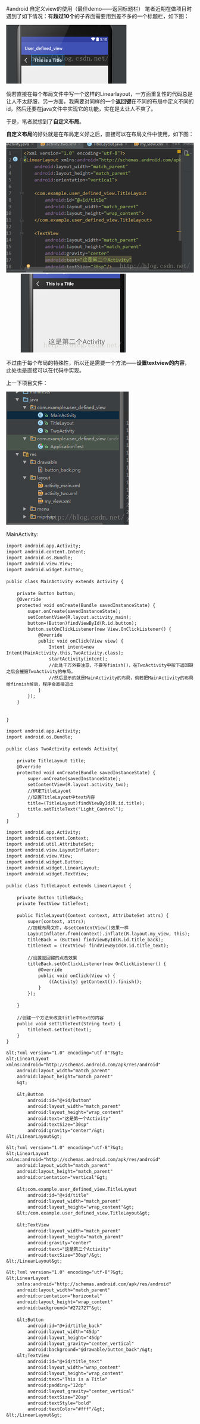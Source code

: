 #android 自定义view的使用（最佳demo——返回标题栏）
笔者近期在做项目时遇到了如下情况：有**超过10个**的子界面需要用到差不多的一个标题栏，如下图：

 

<img src="https://raw.githubusercontent.com/Double2hao/xujiajia_blog/main/img/16210039892330.png" alt=""> 

 

倘若直接在每个布局文件中写一个这样的Linearlayout，一方面重复性的代码总是让人不太舒服，另一方面，我需要对同样的一个**返回键**在不同的布局中定义不同的id，然后还要在java文件中实现它的功能，实在是太让人不爽了。

 

于是，笔者就想到了**自定义布局**。

**自定义布局**的好处就是在布局定义好之后，直接可以在布局文件中使用，如下图： 

<img src="https://raw.githubusercontent.com/Double2hao/xujiajia_blog/main/img/16210039892661.png" alt="">          <img src="https://raw.githubusercontent.com/Double2hao/xujiajia_blog/main/img/16210039892982.png" alt=""> 

 

不过由于每个布局的特殊性，所以还是需要一个方法——**设置textview的内容**，此处也是直接可以在代码中实现。

 

上一下项目文件：

<img src="https://raw.githubusercontent.com/Double2hao/xujiajia_blog/main/img/16210039893273.png" alt=""> 

 

MainActivity:



```
import android.app.Activity;
import android.content.Intent;
import android.os.Bundle;
import android.view.View;
import android.widget.Button;

public class MainActivity extends Activity {

    private Button button;
    @Override
    protected void onCreate(Bundle savedInstanceState) {
        super.onCreate(savedInstanceState);
        setContentView(R.layout.activity_main);
        button=(Button)findViewById(R.id.button);
        button.setOnClickListener(new View.OnClickListener() {
            @Override
            public void onClick(View view) {
                Intent intent=new Intent(MainActivity.this,TwoActivity.class);
                startActivity(intent);
                //此处千万外要注意，不要写finish()，在TwoActivity中按下返回键之后会摧毁TwoActivity的布局，
                //然后显示的就是MainActivity的布局，倘若把MainActivity的布局给finnish掉后，程序会直接退出
            }
        });
    }


}

```



 



```
import android.app.Activity;
import android.os.Bundle;

public class TwoActivity extends Activity{

    private TitleLayout title;
    @Override
    protected void onCreate(Bundle savedInstanceState) {
        super.onCreate(savedInstanceState);
        setContentView(R.layout.activity_two);
        //绑定TitleLayout
        //设置TitleLayout中text内容
        title=(TitleLayout)findViewById(R.id.title);
        title.setTitleText("Light_Control");
    }
}
```



 



```
import android.app.Activity;
import android.content.Context;
import android.util.AttributeSet;
import android.view.LayoutInflater;
import android.view.View;
import android.widget.Button;
import android.widget.LinearLayout;
import android.widget.TextView;

public class TitleLayout extends LinearLayout {

    private Button titleBack;
    private TextView titleText;

    public TitleLayout(Context context, AttributeSet attrs) {
        super(context, attrs);
        //加载布局文件，与setContentView()效果一样
        LayoutInflater.from(context).inflate(R.layout.my_view, this);
        titleBack = (Button) findViewById(R.id.title_back);
        titleText = (TextView) findViewById(R.id.title_text);

        //设置返回键的点击效果
        titleBack.setOnClickListener(new OnClickListener() {
            @Override
            public void onClick(View v) {
                ((Activity) getContext()).finish();
            }
        });

    }

    //创建一个方法来改变title中text的内容
    public void setTitleText(String text) {
        titleText.setText(text);
    }
}
```





```
&lt;?xml version="1.0" encoding="utf-8"?&gt;
&lt;LinearLayout xmlns:android="http://schemas.android.com/apk/res/android"
    android:layout_width="match_parent"
    android:layout_height="match_parent"
    &gt;

    &lt;Button
        android:id="@+id/button"
        android:layout_width="match_parent"
        android:layout_height="wrap_content"
        android:text="这是第一个Activity"
        android:textSize="30sp"
        android:gravity="center"/&gt;
&lt;/LinearLayout&gt;
```



 



```
&lt;?xml version="1.0" encoding="utf-8"?&gt;
&lt;LinearLayout xmlns:android="http://schemas.android.com/apk/res/android"
    android:layout_width="match_parent"
    android:layout_height="match_parent"
    android:orientation="vertical"&gt;

    &lt;com.example.user_defined_view.TitleLayout
        android:id="@+id/title"
        android:layout_width="match_parent"
        android:layout_height="wrap_content"&gt;
    &lt;/com.example.user_defined_view.TitleLayout&gt;

    &lt;TextView
        android:layout_width="match_parent"
        android:layout_height="match_parent"
        android:gravity="center"
        android:text="这是第二个Activity"
        android:textSize="30sp"/&gt;
&lt;/LinearLayout&gt;
```





```
&lt;?xml version="1.0" encoding="utf-8"?&gt;
&lt;LinearLayout
    xmlns:android="http://schemas.android.com/apk/res/android"
    android:layout_width="match_parent"
    android:orientation="horizontal"
    android:layout_height="wrap_content"
    android:background="#272727"&gt;

    &lt;Button
        android:id="@+id/title_back"
        android:layout_width="45dp"
        android:layout_height="45dp"
        android:layout_gravity="center_vertical"
        android:background="@drawable/button_back"/&gt;
    &lt;TextView
        android:id="@+id/title_text"
        android:layout_width="wrap_content"
        android:layout_height="wrap_content"
        android:text="This is a Title"
        android:padding="12dp"
        android:layout_gravity="center_vertical"
        android:textSize="20sp"
        android:textStyle="bold"
        android:textColor="#fff"/&gt;
&lt;/LinearLayout&gt;
```



 

 
